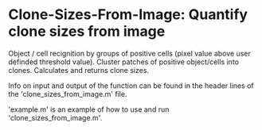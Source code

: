 # Clone-Sizes-From-Image: Quantify clone sizes from image
Object / cell recignition by groups of positive cells (pixel value above user definded threshold value). Cluster patches of positive object/cells into clones. Calculates and returns clone sizes.

Info on input and output of the function can be found in the header lines of the 'clone_sizes_from_image.m' file.

'example.m' is an example of how to use and run 'clone_sizes_from_image.m'.
